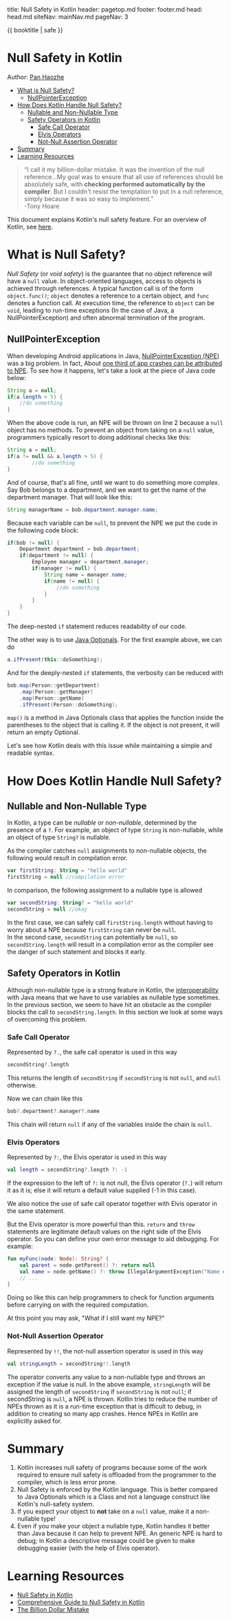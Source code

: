 <frontmatter>
  title: Null Safety in Kotlin
  header: pagetop.md
  footer: footer.md
  head: head.md
  siteNav: mainNav.md
  pageNav: 3
</frontmatter>

<div class="website-content">

{{ booktitle | safe }}

# Null Safety in Kotlin

Author: [Pan Haozhe](https://github.com/Haozhe321)

<box id="article-toc">

* [What is Null Safety?‎](#what-is-null-safety)
    * [NullPointerException‎](#nullpointerexception)
* [How Does Kotlin Handle Null Safety?‎](#how-does-kotlin-handle-null-safety)
    * [Nullable and Non-Nullable Type‎](#nullable-and-non-nullable-type)
    * [Safety Operators in Kotlin‎](#safety-operators-in-kotlin)
        * [Safe Call Operator‎](#safe-call-operator)
        * [Elvis Operators‎](#elvis-operators)
        * [Not-Null Assertion Operator‎](#not-null-assertion-operator)
* [Summary‎](#summary)
* [Learning Resources‎](#learning-resources)
</box>

>“I call it my billion-dollar mistake. It was the invention of the null reference…My goal was to ensure that all use of references should be absolutely safe, with **checking performed automatically by the compiler**. But I couldn't resist the temptation to put in a null reference, simply because it was so easy to implement.”  
-Tony Hoare

This document explains Kotlin's null safety feature. For an overview of Kotlin, see [here](kotlin.html).

# What is Null Safety?
_Null Safety_ (or _void safety_) is the guarantee that no object reference will have a `null` value.
In object-oriented languages, access to objects is achieved through references. A typical function call is of the form `object.func()`; `object` denotes a reference to a certain object, and `func` denotes a function call. At execution time, the reference to `object` can be `void`, leading to run-time exceptions (In the case of Java, a NullPointerException) and often abnormal termination of the program.

## NullPointerException
 When developing Android applications in Java, [NullPointerException (NPE)](https://docs.oracle.com/javase/9/docs/api/java/lang/NullPointerException.html) was a big problem. In fact, About [one third of app crashes can be attributed to NPE](https://image.slidesharecdn.com/droidcon-bugsense-130408170720-phpapp01/95/droid-con-bugsense-16-638.jpg?cb=1365440918). To see how it happens, let's take a look at the piece of Java code below:

```java
String a = null;
if(a.length > 5) {
    //do something
}
```
When the above code is run, an NPE will be thrown on line 2 because a `null` object has no methods. To prevent an object from taking on a `null` value, programmers typically resort to doing additional checks like this:
```java
String a = null;
if(a != null && a.length > 5) {
        //do something
}
```
And of course, that's all fine, until we want to do something more complex. Say Bob belongs to a department, and we want to get the name of the department manager. That will look like this:
```java
String managerName = bob.department.manager.name;
```

Because each variable can be `null`, to prevent the NPE we put the code in the following code block:
```java
if(bob != null) {
    Department department = bob.department;
    if(department != null) {
        Employee manager = department.manager;
        if(manager != null) {
            String name = manager.name;
            if(name != null) {
                //do something
            }
        }
    }
}
```
The deep-nested `if` statement reduces readability of our code.

The other way is to use [Java Optionals](https://www.oracle.com/technetwork/articles/java/java8-optional-2175753.html).
For the first example above, we can do
``` java
a.ifPresent(this::doSomething);
```

And for the deeply-nested `if` statements, the verbosity can be reduced with
``` java
bob.map(Person::getDepartment)
    .map(Person::getManager)
    .map(Person::getName)
    .ifPresent(Person::doSomething);
```
`map()` is a method in Java Optionals class that applies the function inside the parentheses to the object that is calling it. If the object is not present, it will return an empty Optional.  

Let's see how Kotlin deals with this issue while maintaining a simple and readable syntax.

# How Does Kotlin Handle Null Safety?
## Nullable and Non-Nullable Type
In Kotlin, a type can be _nullable_ or _non-nullable_, determined by the presence of a `?`. For example, an object of type `String` is non-nullable, while an object of type `String?` is nullable.  

As the compiler catches `null` assignments to non-nullable objects, the following would result in compilation error.
```Kotlin
var firstString: String = "hello world"
firstString = null //compilation error
```
In comparison, the following assignment to a nullable type is allowed
```Kotlin
var secondString: String? = "hello world"
secondString = null //okay
```

In the first case, we can safely call `firstString.length` without having to worry about a NPE because `firstString` can never be `null`.   
In the second case, `secondString` can potentially be `null`, so `secondString.length` will result in a compilation error as the compiler see the danger of such statement and blocks it early.


## Safety Operators in Kotlin
Although non-nullable type is a strong feature in Kotlin, the [interoperability](https://kotlinlang.org/docs/reference/java-interop.html) with Java means that we have to use variables as nullable type sometimes. In the previous section, we seem to have hit an obstacle as the compiler blocks the call to `secondString.length`. In this section we look at some ways of overcoming this problem.
### Safe Call Operator
Represented by `?.`, the safe call operator is used in this way  
```kotlin
secondString?.length
```
This returns the length of `secondString` if `secondString` is not `null`, and `null` otherwise.

Now we can chain like this
```Kotlin
bob?.department?.manager?.name
```
This chain will return `null` if any of the variables inside the chain is `null`.


### Elvis Operators
Represented by `?:`, the Elvis operator is used in this way
```kotlin
val length = secondString?.length ?: -1
```
If the expression to the left of `?:` is not null, the Elvis operator (`?.`) will return it as it is; else it will return a default value supplied (-1 in this case).

We also notice the use of safe call operator together with Elvis operator in the same statement.

But the Elvis operator is more powerful than this. `return` and `throw` statements are legitimate default values on the right side of the Elvis operator. So you can define your own error message to aid debugging. For example:
```kotlin
fun myFunc(node: Node): String? {
    val parent = node.getParent() ?: return null
    val name = node.getName() ?: throw IllegalArgumentException("Name expected")
    // ...
}
```
Doing so like this can help programmers to check for function arguments before carrying on with the required computation.

At this point you may ask, "What if I still want my NPE?"


### Not-Null Assertion Operator
Represented by `!!`, the not-null assertion operator is used in this way
```kotlin
val stringLength = secondString!!.length
```
The operator converts any value to a non-nullable type and throws an exception if the value is null. In the above example, `stringLength` will be assigned the length of `secondString` if `secondString` is not `null`; if secondString is `null`, a NPE is thrown. Kotlin tries to reduce the number of NPEs thrown as it is a run-time exception that is difficult to debug, in addition to creating so many app crashes. Hence NPEs in Kotlin are explicitly asked for.


# Summary
1. Kotlin increases null safety of programs because some of the work required to ensure null safety is offloaded from the programmer to the compiler, which is less error prone.
2. Null Safety is enforced by the Kotlin language. This is better compared to Java Optionals which is a Class and not a language construct like Kotlin's null-safety system.
3. If you expect your object to **not** take on a `null` value, make it a non-nullable type!
4. Even if you make your object a nullable type, Kotlin handles it better than Java because it can help to prevent NPE. An generic NPE is hard to debug; in Kotlin a descriptive message could be given to make debugging easier (with the help of Elvis operator).


# Learning Resources
* [Null Safety in Kotlin](https://kotlinlang.org/docs/reference/null-safety.html)
* [Comprehensive Guide to Null Safety in Kotlin](https://www.baeldung.com/kotlin-null-safety)
* [The Billion Dollar Mistake](https://www.infoq.com/presentations/Null-References-The-Billion-Dollar-Mistake-Tony-Hoare)

</div>
